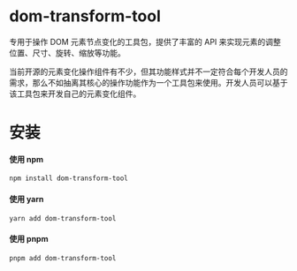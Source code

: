 # dom-transform-tool

专用于操作 DOM 元素节点变化的工具包，提供了丰富的 API 来实现元素的调整位置、尺寸、旋转、缩放等功能。

当前开源的元素变化操作组件有不少，但其功能样式并不一定符合每个开发人员的需求，那么不如抽离其核心的操作功能作为一个工具包来使用。开发人员可以基于该工具包来开发自己的元素变化组件。

# 安装

#### 使用 npm

```shell
npm install dom-transform-tool
```

#### 使用 yarn

```shell
yarn add dom-transform-tool
```

#### 使用 pnpm

```shell
pnpm add dom-transform-tool
```
